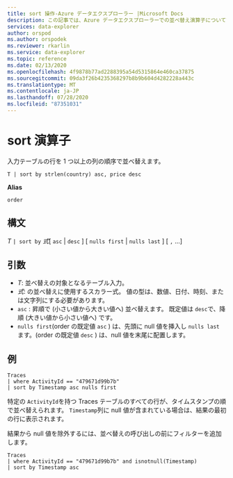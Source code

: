 ```yaml
---
title: sort 操作-Azure データエクスプローラー |Microsoft Docs
description: この記事では、Azure データエクスプローラーでの並べ替え演算子について説明します。
services: data-explorer
author: orspod
ms.author: orspodek
ms.reviewer: rkarlin
ms.service: data-explorer
ms.topic: reference
ms.date: 02/13/2020
ms.openlocfilehash: 4f9878b77ad2288395a54d5315864e460ca37875
ms.sourcegitcommit: 09da3f26b4235368297b8b9b604d4282228a443c
ms.translationtype: MT
ms.contentlocale: ja-JP
ms.lasthandoff: 07/28/2020
ms.locfileid: "87351031"
---
```

# <a name="sort-operator"></a>sort 演算子 

入力テーブルの行を 1 つ以上の列の順序で並べ替えます。

```kusto
T | sort by strlen(country) asc, price desc
```

**Alias**

`order`

## <a name="syntax"></a>構文

*T* `| sort by` *式*[ `asc`  |  `desc` ] [ `nulls first`  |  `nulls last` ] [ `,` ...]

## <a name="arguments"></a>引数

* *T*: 並べ替えの対象となるテーブル入力。
* *式*: の並べ替えに使用するスカラー式。 値の型は、数値、日付、時刻、または文字列にする必要があります。
* `asc` : 昇順で (小さい値から大きい値へ) 並べ替えます。 既定値は `desc`で、降順 (大きい値から小さい値へ) です。
* `nulls first`(order の既定値 `asc` ) は、先頭に null 値を挿入し `nulls last` ます。(order の既定値 `desc` ) は、null 値を末尾に配置します。

## <a name="example"></a>例

```kusto
Traces
| where ActivityId == "479671d99b7b"
| sort by Timestamp asc nulls first
```

特定の `ActivityId`を持つ Traces テーブルのすべての行が、タイムスタンプの順で並べ替えられます。 `Timestamp`列に null 値が含まれている場合は、結果の最初の行に表示されます。

結果から null 値を除外するには、並べ替えの呼び出しの前にフィルターを追加します。

```kusto
Traces
| where ActivityId == "479671d99b7b" and isnotnull(Timestamp)
| sort by Timestamp asc
```
